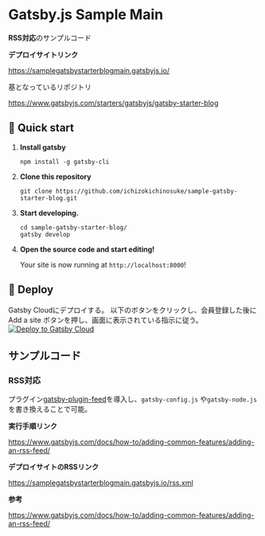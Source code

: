 # Gatsby.js Sample Main

**RSS対応**のサンプルコード

**デプロイサイトリンク**

https://samplegatsbystarterblogmain.gatsbyjs.io/

基となっているリポジトリ

https://www.gatsbyjs.com/starters/gatsbyjs/gatsby-starter-blog

## 🚀 Quick start

1.  **Install gatsby**
    ```shell
    npm install -g gatsby-cli
    ```

1. **Clone this repository**
    ```shell
    git clone https://github.com/ichizokichinosuke/sample-gatsby-starter-blog.git
    ```

1.  **Start developing.**
    ```shell
    cd sample-gatsby-starter-blog/
    gatsby develop
    ```

1.  **Open the source code and start editing!**

    Your site is now running at `http://localhost:8000`!

## 💫 Deploy

Gatsby Cloudにデプロイする。
以下のボタンをクリックし、会員登録した後に Add a site ボタンを押し、画面に表示されている指示に従う。
[<img src="https://www.gatsbyjs.com/deploynow.svg" alt="Deploy to Gatsby Cloud">](https://www.gatsbyjs.com/dashboard)

## サンプルコード

### RSS対応
プラグイン[gatsby-plugin-feed](https://www.gatsbyjs.com/plugins/gatsby-plugin-feed/)を導入し、```gatsby-config.js``` や```gatsby-node.js``` を書き換えることで可能。

**実行手順リンク**

https://www.gatsbyjs.com/docs/how-to/adding-common-features/adding-an-rss-feed/

**デプロイサイトのRSSリンク**

https://samplegatsbystarterblogmain.gatsbyjs.io/rss.xml

**参考**

https://www.gatsbyjs.com/docs/how-to/adding-common-features/adding-an-rss-feed/

